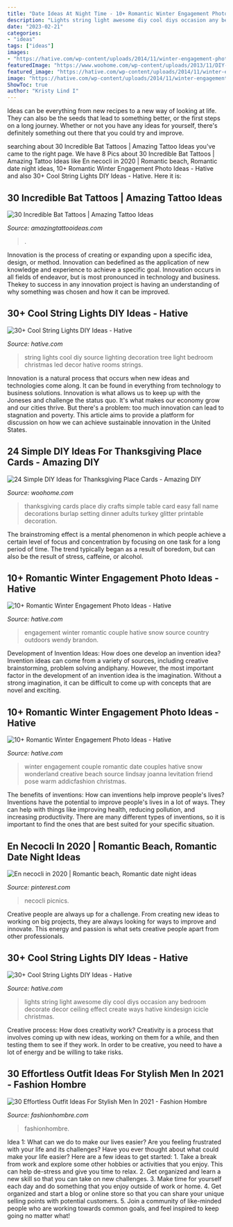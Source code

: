 ```yaml
---
title: "Date Ideas At Night Time - 10+ Romantic Winter Engagement Photo Ideas"
description: "Lights string light awesome diy cool diys occasion any bedroom decorate decor ceiling effect create ways hative kindesign icicle christmas"
date: "2023-02-21"
categories:
- "ideas"
tags: ["ideas"]
images:
- "https://hative.com/wp-content/uploads/2014/11/winter-engagement-photo-ideas/13-winter-engagement-photo-ideas.jpg"
featuredImage: "https://www.woohome.com/wp-content/uploads/2013/11/DIY-Thanksgiving-Place-Cards-13-2.jpg"
featured_image: "https://hative.com/wp-content/uploads/2014/11/winter-engagement-photo-ideas/7-winter-engagement-photo-ideas.jpg"
image: "https://hative.com/wp-content/uploads/2014/11/winter-engagement-photo-ideas/13-winter-engagement-photo-ideas.jpg"
ShowToc: true
author: "Kristy Lind I"
---
```



Ideas can be everything from new recipes to a new way of looking at life. They can also be the seeds that lead to something better, or the first steps on a long journey. Whether or not you have any ideas for yourself, there's definitely something out there that you could try and improve.

	

		
searching about 30 Incredible Bat Tattoos | Amazing Tattoo Ideas you've came to the right page. We have 8 Pics about 30 Incredible Bat Tattoos | Amazing Tattoo Ideas like En necocli in 2020 | Romantic beach, Romantic date night ideas, 10+ Romantic Winter Engagement Photo Ideas - Hative and also 30+ Cool String Lights DIY Ideas - Hative. Here it is:
		
    
## 30 Incredible Bat Tattoos | Amazing Tattoo Ideas

<img loading=lazy src="https://amazingtattooideas.com/wp-content/uploads/2016/10/Bat-in-Jasmines-Thigh-Tattoo.jpg" onerror="this.onerror=null;this.src='https://tse1.mm.bing.net/th?id=OIP.fGJ7FT8vKX-sCXOFxHqi8wHaKN&amp;pid=15.1';" alt="30 Incredible Bat Tattoos | Amazing Tattoo Ideas">

_Source: amazingtattooideas.com_

>. 

	

Innovation is the process of creating or expanding upon a specific idea, design, or method. Innovation can bedefined as the application of new knowledge and experience to achieve a specific goal. Innovation occurs in all fields of endeavor, but is most pronounced in technology and business. Thekey to success in any innovation project is having an understanding of why something was chosen and how it can be improved.

    
## 30+ Cool String Lights DIY Ideas - Hative

<img loading=lazy src="http://hative.com/wp-content/uploads/2015/01/string-lights-diy-ideas/27-string-lights-diy-ideas.jpg" onerror="this.onerror=null;this.src='https://tse4.mm.bing.net/th?id=OIP.oaoiOre59uFKUhHaYEqeIgHaJ5&amp;pid=15.1';" alt="30+ Cool String Lights DIY Ideas - Hative">

_Source: hative.com_

>string lights cool diy source lighting decoration tree light bedroom christmas led decor hative rooms strings. 

	

Innovation is a natural process that occurs when new ideas and technologies come along. It can be found in everything from technology to business solutions. Innovation is what allows us to keep up with the Joneses and challenge the status quo. It's what makes our economy grow and our cities thrive. But there's a problem: too much innovation can lead to stagnation and poverty. This article aims to provide a platform for discussion on how we can achieve sustainable innovation in the United States.

    
## 24 Simple DIY Ideas For Thanksgiving Place Cards - Amazing DIY

<img loading=lazy src="https://www.woohome.com/wp-content/uploads/2013/11/DIY-Thanksgiving-Place-Cards-13-2.jpg" onerror="this.onerror=null;this.src='https://tse1.mm.bing.net/th?id=OIP.5d7uEQDX_4VQOaNgG_YOkgHaLH&amp;pid=15.1';" alt="24 Simple DIY Ideas for Thanksgiving Place Cards - Amazing DIY">

_Source: woohome.com_

>thanksgiving cards place diy crafts simple table card easy fall name decorations burlap setting dinner adults turkey glitter printable decoration. 

	

The brainstroming effect is a mental phenomenon in which people achieve a certain level of focus and concentration by focusing on one task for a long period of time. The trend typically began as a result of boredom, but can also be the result of stress, caffeine, or alcohol.

    
## 10+ Romantic Winter Engagement Photo Ideas - Hative

<img loading=lazy src="https://hative.com/wp-content/uploads/2014/11/winter-engagement-photo-ideas/13-winter-engagement-photo-ideas.jpg" onerror="this.onerror=null;this.src='https://tse2.mm.bing.net/th?id=OIP.FjAmDECbjysfJG06-GnXeQHaLH&amp;pid=15.1';" alt="10+ Romantic Winter Engagement Photo Ideas - Hative">

_Source: hative.com_

>engagement winter romantic couple hative snow source country outdoors wendy brandon. 

	

Development of Invention Ideas: How does one develop an invention idea?
Invention ideas can come from a variety of sources, including creative brainstorming, problem solving andiphany. However, the most important factor in the development of an invention idea is the imagination. Without a strong imagination, it can be difficult to come up with concepts that are novel and exciting.

    
## 10+ Romantic Winter Engagement Photo Ideas - Hative

<img loading=lazy src="https://hative.com/wp-content/uploads/2014/11/winter-engagement-photo-ideas/7-winter-engagement-photo-ideas.jpg" onerror="this.onerror=null;this.src='https://tse4.mm.bing.net/th?id=OIP.iLCkKVF4B5rDHAh4h3JWfAHaLI&amp;pid=15.1';" alt="10+ Romantic Winter Engagement Photo Ideas - Hative">

_Source: hative.com_

>winter engagement couple romantic date couples hative snow wonderland creative beach source lindsay joanna levitation friend pose warm addicfashion christmas. 

	

The benefits of inventions: How can inventions help improve people's lives?
Inventions have the potential to improve people's lives in a lot of ways. They can help with things like improving health, reducing pollution, and increasing productivity. There are many different types of inventions, so it is important to find the ones that are best suited for your specific situation.

    
## En Necocli In 2020 | Romantic Beach, Romantic Date Night Ideas

<img loading=lazy src="https://i.pinimg.com/736x/cc/2f/04/cc2f04fe6b3f838dd9efa32386b8e337.jpg" onerror="this.onerror=null;this.src='https://tse4.mm.bing.net/th?id=OIP.BmgGuxq9BvCYtphpmpyMgAHaK_&amp;pid=15.1';" alt="En necocli in 2020 | Romantic beach, Romantic date night ideas">

_Source: pinterest.com_

>necocli picnics. 

	

Creative people are always up for a challenge. From creating new ideas to working on big projects, they are always looking for ways to improve and innovate. This energy and passion is what sets creative people apart from other professionals.

    
## 30+ Cool String Lights DIY Ideas - Hative

<img loading=lazy src="https://hative.com/wp-content/uploads/2015/01/string-lights-diy-ideas/6-string-lights-diy-ideas.jpg" onerror="this.onerror=null;this.src='https://tse2.mm.bing.net/th?id=OIP.HcKmnDt_NUdBYLV8zCbjSQHaJ6&amp;pid=15.1';" alt="30+ Cool String Lights DIY Ideas - Hative">

_Source: hative.com_

>lights string light awesome diy cool diys occasion any bedroom decorate decor ceiling effect create ways hative kindesign icicle christmas. 

	

Creative process: How does creativity work?
Creativity is a process that involves coming up with new ideas, working on them for a while, and then testing them to see if they work. In order to be creative, you need to have a lot of energy and be willing to take risks.

    
## 30 Effortless Outfit Ideas For Stylish Men In 2021 - Fashion Hombre

<img loading=lazy src="https://www.fashionhombre.com/wp-content/uploads/2019/07/Effortless-Outfit-Ideas-For-Stylish-Men-In-2019-2.jpg" onerror="this.onerror=null;this.src='https://tse2.mm.bing.net/th?id=OIP.ZkZO0U5Lwgn7XJOnJ1e0BQHaKJ&amp;pid=15.1';" alt="30 Effortless Outfit Ideas For Stylish Men In 2021 - Fashion Hombre">

_Source: fashionhombre.com_

>fashionhombre. 

	

Idea 1: What can we do to make our lives easier?
Are you feeling frustrated with your life and its challenges? Have you ever thought about what could make your life easier? Here are a few ideas to get started: 1. Take a break from work and explore some other hobbies or activities that you enjoy. This can help de-stress and give you time to relax. 2. Get organized and learn a new skill so that you can take on new challenges. 3. Make time for yourself each day and do something that you enjoy outside of work or home. 4. Get organized and start a blog or online store so that you can share your unique selling points with potential customers. 5. Join a community of like-minded people who are working towards common goals, and feel inspired to keep going no matter what! 
